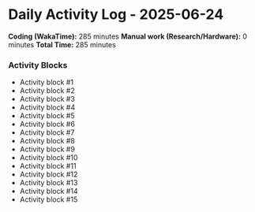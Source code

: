 # Daily Activity Log - 2025-06-24

**Coding (WakaTime):** 285 minutes
**Manual work (Research/Hardware):** 0 minutes
**Total Time:** 285 minutes

### Activity Blocks
- Activity block #1
- Activity block #2
- Activity block #3
- Activity block #4
- Activity block #5
- Activity block #6
- Activity block #7
- Activity block #8
- Activity block #9
- Activity block #10
- Activity block #11
- Activity block #12
- Activity block #13
- Activity block #14
- Activity block #15
